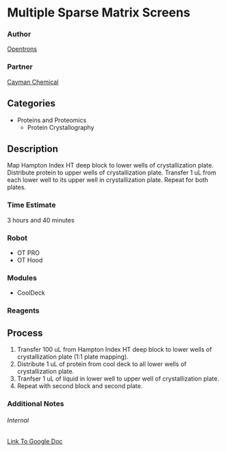 # Multiple Sparse Matrix Screens

### Author
[Opentrons](url)

### Partner
[Cayman Chemical](https://www.caymanchem.com/Home)

## Categories
* Proteins and Proteomics
	* Protein Crystallography

## Description
Map Hampton Index HT deep block to lower wells of crystallization plate.  Distribute protein to upper wells of crystallization plate. Transfer 1 uL from each lower well to its upper well in crystallization plate.  Repeat for both plates.

### Time Estimate
3 hours and 40 minutes

### Robot
* OT PRO 
* OT Hood

### Modules
* CoolDeck

### Reagents

## Process
1. Transfer 100 uL from Hampton Index HT deep block to lower wells of crystallization plate (1:1 plate mapping).
2. Distribute 1 uL of protein from cool deck to all lower wells of crystallization plate.
3. Tranfser 1 uL of liquid in lower well to upper well of crystallization plate.
4. Repeat with second block and second plate.

### Additional Notes

###### Internal
[Link To Google Doc](https://docs.google.com/document/d/1WGj4d8c-9BW3vRmw6dpqWYS4Q06Uj2jqbDSgz4xrUH0/edit)